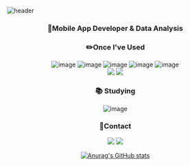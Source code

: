 ![header](https://capsule-render.vercel.app/api?type=waving&color=auto&height=200&section=header&text=TaejinAn&fontSize=45)
<div align=center>


  
  
  

### 🙌Mobile App Developer & Data Analysis      

  

  
  
  
  
### ✏️Once I've Used   
![image](https://user-images.githubusercontent.com/89953742/153123389-ae2250d6-bfc2-4766-be36-27933a793835.png)
![image](https://user-images.githubusercontent.com/89953742/153123462-3bd93d99-d211-4b17-8f79-8a3c46f6f776.png)
![image](https://user-images.githubusercontent.com/89953742/153123467-dd425820-535d-4a14-99d9-db7bad7e374b.png)
![image](https://user-images.githubusercontent.com/89953742/153123474-59da74b5-80e4-4e31-8222-712d9e00ce67.png)
![image](https://user-images.githubusercontent.com/89953742/153123481-7556b687-8a1b-49c2-b751-afbff173d02b.png)   
<img src="https://img.shields.io/badge/Visual Studio Code-skyblue?style=flat-square&logo=Visual Studio Code&logoColor=white"/>
<img src="https://img.shields.io/badge/Firebase-FFCA28?style=flat-square&logo=firebase&logoColor=white"/>


### 📚 Studying
 ![image](https://user-images.githubusercontent.com/89953742/153123389-ae2250d6-bfc2-4766-be36-27933a793835.png)
  
  
  
### 📩Contact
<a href="https://jim846520.notion.site/40a9e2b775d84dee90afccf616b70950
"><img src="https://img.shields.io/badge/Notion-black?style=flat-square&logo=Notion&Color=white"/></a>
<img src="https://img.shields.io/badge/gajim1139@gmail.com-red?style=flat-square&logo=gmail&logoColor=white"/>


  
  
 [![Anurag's GitHub stats](https://github-readme-stats.vercel.app/api?username=jim846520)](https://github.com/jim846520/github-readme-stats) 
 

  
</div>
